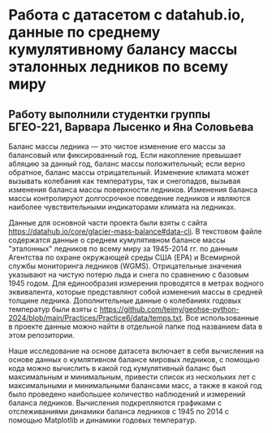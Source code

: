 # Работа с датасетом с datahub.io, данные по среднему кумулятивному балансу массы эталонных ледников по всему миру
## Работу выполнили студентки группы БГЕО-221, Варвара Лысенко и Яна Соловьева

Баланс массы ледника — это чистое изменение его массы за балансовый или фиксированный год. Если накопление превышает абляцию за данный год, баланс массы положительный; если верно обратное, баланс массы отрицательный. Изменение климата может вызывать колебания как температуры, так и снегопадов, вызывая изменения баланса массы поверхности ледников. Изменения баланса массы контролируют долгосрочное поведение ледников и являются наиболее чувствительными индикаторами климата на ледниках.

Данные для основной части проекта были взяты с сайта https://datahub.io/core/glacier-mass-balance#data-cli. В текстовом файле содержатся данные о среднем кумулятивном балансе массы "эталонных" ледников по всему миру за 1945-2014 гг. по данным Агентства по охране окружающей среды США (EPA) и Всемирной службы мониторинга ледников (WGMS). Отрицательные значения указывают на чистую потерю льда и снега по сравнению с базовым 1945 годом. Для единообразия измерения проводятся в метрах водного эквивалента, которые представляют собой изменения массы в средней толщине ледника. Дополнительные данные о колебаниях годовых температур были взяты с https://github.com/teimy/geohse-python-2024/blob/main/Practices/Practice6/data/temps.txt. Все использованные в проекте данные можно найти в отдельной папке под названием data в этом репозитории.

Наше исследование на основе датасета включает в себя вычисления на основе данных о кумлятивном балансе мировых ледников, с помощью кода можно вычислить в какой год кумулятивный баланс был максимальным и минимальным, привести список из нескольких лет с максимальными и минимальными балансами масс, а также в какой год было проведено наибольшее количество наблюдений и измерений баланса ледников. Вычисления подкрепляются графиками с отслеживаниями динамики баланса ледников с 1945 по 2014 с помощью Matplotlib и динамики годовых температур.
